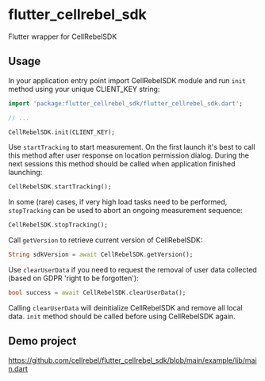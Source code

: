 # flutter_cellrebel_sdk

Flutter wrapper for CellRebelSDK


## Usage

In your application entry point import CellRebelSDK module and run `init` method using your unique CLIENT_KEY string:
```dart
import 'package:flutter_cellrebel_sdk/flutter_cellrebel_sdk.dart';

// ...

CellRebelSDK.init(CLIENT_KEY);
```

Use `startTracking` to start measurement. On the first launch it's best to call this method after user response on location permission dialog. During the next sessions this method should be called when application finished launching:
```dart
CellRebelSDK.startTracking();
```

In some (rare) cases, if very high load tasks need to be performed, `stopTracking` can be used to abort an ongoing measurement sequence:
```dart
CellRebelSDK.stopTracking();
```

Call `getVersion` to retrieve current version of CellRebelSDK:
```dart
String sdkVersion = await CellRebelSDK.getVersion();
```

Use `clearUserData` if you need to request the removal of user data collected (based on GDPR 'right to be forgotten'):
```dart
bool success = await CellRebelSDK.clearUserData();
```
Calling `clearUserData` will deinitialize CellRebelSDK and remove all local data. `init` method should be called before using CellRebelSDK again.

## Demo project
https://github.com/cellrebel/flutter_cellrebel_sdk/blob/main/example/lib/main.dart